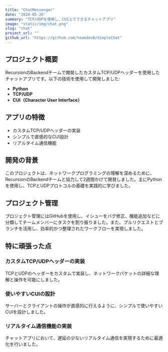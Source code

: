 ```yaml
---
title: "ChatMessenger"
date: "2024-05-26"
summary: "TCP/UDPを使用し、CUI上でできるチャットアプリ"
image: "static/img/chat.png"
slug: "chat"
project_url: ""
github_url: "https://github.com/teamdevB/SimpleChat"
---
```


## プロジェクト概要

RecursionのBackendチームで開発したカスタムTCP/UDPヘッダーを使用したチャットアプリです。以下の技術を使用して開発しました:

- **Python**
- **TCP/UDP**
- **CUI（Character User Interface）**

## アプリの特徴

- カスタムTCP/UDPヘッダーの実装
- シンプルで直感的なCUI設計
- リアルタイム通信機能

## 開発の背景

このプロジェクトは、ネットワークプログラミングの理解を深めるために、RecursionのBackendチームと協力して2週間かけて開発しました。主にPythonを使用し、TCPとUDPプロトコルの基礎を実践的に学びました。

## プロジェクト管理

プロジェクト管理にはGitHubを使用し、イシューをバグ修正、機能追加などに分類してチームメンバーにタスクを割り振りました。また、プルリクエストとブランチを活用し、効率的かつ整理されたワークフローを実現しました。

## 特に頑張った点

### カスタムTCP/UDPヘッダーの実装

TCPとUDPのヘッダーをカスタムで実装し、ネットワークパケットの詳細な理解と操作を可能にしました。

### 使いやすいCUIの設計

サーバーとクライアントの操作が直感的に行えるように、シンプルで使いやすいCUIを設計しました。

### リアルタイム通信機能の実装

チャットアプリにおいて、遅延の少ないリアルタイム通信を実現するために最適化を行いました。